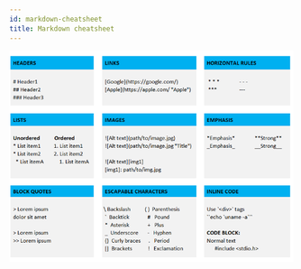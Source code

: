 ```yaml
---
id: markdown-cheatsheet
title: Markdown cheatsheet
---
```


![markdown-cheatsheet](assets/markdown-syntax.png)

